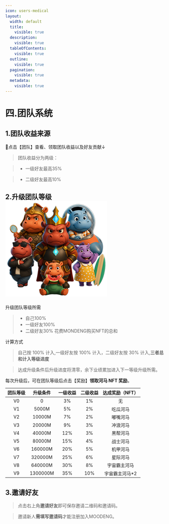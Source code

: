 ```yaml
---
icon: users-medical
layout:
  width: default
  title:
    visible: true
  description:
    visible: true
  tableOfContents:
    visible: true
  outline:
    visible: true
  pagination:
    visible: true
  metadata:
    visible: true
---
```


# 四.团队系统

1.团队收益来源
----------------

👥点击【团队】查看、领取团队收益以及好友贡献↓

> 团队收益分为两级：

> - 一级好友最高35%

> - 二级好友最高10%

2.升级团队等级 <span>&nbsp;&nbsp;&nbsp;&nbsp;&nbsp;&nbsp;&nbsp;&nbsp;&nbsp;&nbsp;&nbsp;&nbsp;&nbsp;&nbsp;&nbsp;&nbsp;&nbsp;&nbsp;&nbsp;&nbsp;&nbsp;&nbsp;&nbsp;&nbsp; ![NFT](../.gitbook/assets/hema3.png)<span>
----------------

升级团队等级所需

> - 自己100%
> - 一级好友100%
> - 二级好友30%
> 花费MONDENG购买NFT的总和

计算方式

> 自己按 100% 计入,一级好友按 100% 计入，二级好友按 30% 计入,**三者总和计入等级进度**

> 达成升级条件后升级进度将清零，余下业绩累加进入下一等级升级所需。

每次升级后，可在团队等级后点击【奖励】**领取河马 NFT 奖励**。

| 团队等级 |   升级条件   | 一级收益 | 二级收益 | 达成奖励（NFT） |
| :--: | :------: | :--: | :--: | :-------: |
|  V0  |     0    |  3%  |  1%  |     无     |
|  V1  |   5000M  |  5%  |  2%  |    吃瓜河马   |
|  V2  |  10000M  |  7%  |  2%  |    嘟嘴河马   |
|  V3  |  20000M  |  9%  |  3%  |    冲浪河马   |
|  V4  |  40000M  |  12% |  3%  |    黑帮河马   |
|  V5  |  80000M  |  15% |  4%  |    战士河马   |
|  V6  |  160000M |  20% |  5%  |    机甲河马   |
|  V7  |  320000M |  25% |  6%  |    星际河马   |
|  V8  |  640000M |  30% |  8%  |   宇宙霸主河马  |
|  V9  | 1300000M |  35% |  10% | 宇宙霸主河马\*2 |

3.邀请好友
----------------

> 点击右上角**邀请好友**即可保存邀请二维码和邀请码。

> 邀请新人**需填写邀请码**才能注册加入MOODENG。
